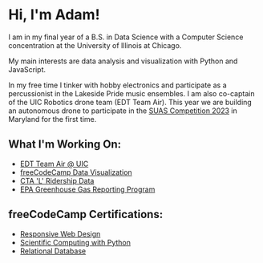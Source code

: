 # Hi, I'm Adam!

I am in my final year of a B.S. in Data Science with a Computer Science concentration at the University of Illinois at Chicago.

My main interests are data analysis and visualization with Python and JavaScript.

In my free time I tinker with hobby electronics and participate as a percussionist in the Lakeside Pride music ensembles. I am also co-captain of the UIC Robotics drone team (EDT Team Air). This year we are building an autonomous drone to participate in the [SUAS Competition 2023](https://suas-competition.org) in Maryland for the first time.

## What I'm Working On:

- [EDT Team Air @ UIC](https://github.com/chicagoedt/team-air-suas-2023)
- [freeCodeCamp Data Visualization](https://codepen.io/collection/NqEozR?sort_order=desc&sort_by=itemcreatedat&grid_type=grid)
- [CTA 'L' Ridership Data](https://github.com/abeige/cs424-project3)
- [EPA Greenhouse Gas Reporting Program](https://github.com/abeige/ghgrp)

## freeCodeCamp Certifications:

- [Responsive Web Design](https://www.freecodecamp.org/certification/abeige/responsive-web-design)
- [Scientific Computing with Python](https://www.freecodecamp.org/certification/abeige/scientific-computing-with-python-v7)
- [Relational Database](https://www.freecodecamp.org/certification/abeige/relational-database-v8)
